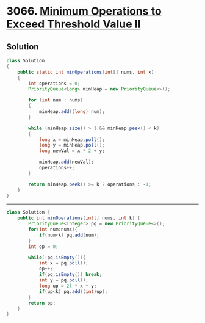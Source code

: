 # 3066. [Minimum Operations to Exceed Threshold Value II](https://leetcode.com/problems/minimum-operations-to-exceed-threshold-value-ii/description/?envType=daily-question&envId=2025-02-13)

## Solution

```java
class Solution 
{
    public static int minOperations(int[] nums, int k) 
    {
        int operations = 0;
        PriorityQueue<Long> minHeap = new PriorityQueue<>();

        for (int num : nums) 
        {
            minHeap.add((long) num);
        }

        while (minHeap.size() > 1 && minHeap.peek() < k)
        {
            long x = minHeap.poll();
            long y = minHeap.poll();
            long newVal = x * 2 + y;

            minHeap.add(newVal);
            operations++;
        }

        return minHeap.peek() >= k ? operations : -1;
    }
}
```
---
```java
class Solution {
    public int minOperations(int[] nums, int k) {
        PriorityQueue<Integer> pq = new PriorityQueue<>();
        for(int num:nums){
            if(num<k) pq.add(num);
        }
        int op = 0;

        while(!pq.isEmpty()){
            int x = pq.poll();
            op++;
            if(pq.isEmpty()) break;
            int y = pq.poll();
            long up = 2l * x + y;
            if(up<k) pq.add((int)up);
        }
        return op;
    }
}
```
